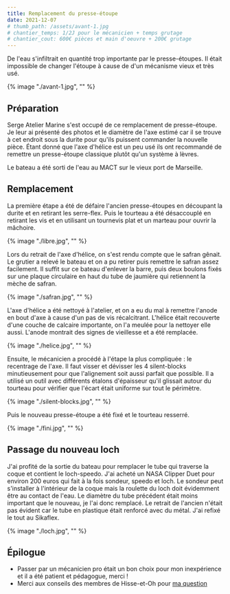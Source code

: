 ```yaml
---
title: Remplacement du presse-étoupe
date: 2021-12-07
# thumb_path: /assets/avant-1.jpg
# chantier_temps: 1/2J pour le mécanicien + temps grutage
# chantier_cout: 600€ pièces et main d'oeuvre + 200€ grutage
---
```


De l'eau s'infiltrait en quantité trop importante par le presse-étoupes. Il était impossible de changer l'étoupe à cause de d'un mécanisme vieux et très usé.

{% image "./avant-1.jpg", "" %}

## Préparation

Serge Atelier Marine s'est occupé de ce remplacement de presse-étoupe. Je leur ai présenté des photos et le diamètre de l'axe estimé car il se trouve à cet endroit sous la durite pour qu'ils puissent commander la nouvelle pièce. Étant donné que l'axe d'hélice est un peu usé ils ont recommandé de remettre un presse-étoupe classique plutôt qu'un système à lèvres.

Le bateau a été sorti de l'eau au MACT sur le vieux port de Marseille.

## Remplacement

La première étape a été de défaire l'ancien presse-étoupes en découpant la durite et en retirant les serre-flex. Puis le tourteau a été désaccouplé en retirant les vis et en utilisant un tournevis plat et un marteau pour ouvrir la mâchoire.

{% image "./libre.jpg", "" %}

Lors du retrait de l'axe d'hélice, on s'est rendu compte que le safran gênait. Le grutier a relevé le bateau et on a pu retirer puis remettre le safran assez facilement. Il suffit sur ce bateau d'enlever la barre, puis deux boulons fixés sur une plaque circulaire en haut du tube de jaumière qui retiennent la mèche de safran.

{% image "./safran.jpg", "" %}

L'axe d'hélice a été nettoyé à l'atelier, et on a eu du mal à remettre l'anode en bout d'axe à cause d'un pas de vis récalcitrant. L'hélice était recouverte d'une couche de calcaire importante, on l'a meulée pour la nettoyer elle aussi. L'anode montrait des signes de vieillesse et a été remplacée.

{% image "./helice.jpg", "" %}

Ensuite, le mécanicien a procédé à l'étape la plus compliquée : le recentrage de l'axe. Il faut visser et dévisser les 4 silent-blocks minutieusement pour que l'alignement soit aussi parfait que possible. Il a utilisé un outil avec différents étalons d'épaisseur qu'il glissait autour du tourteau pour vérifier que l'écart était uniforme sur tout le périmètre.

{% image "./silent-blocks.jpg", "" %}

Puis le nouveau presse-étoupe a été fixé et le tourteau resserré.

{% image "./fini.jpg", "" %}


## Passage du nouveau loch

J'ai profité de la sortie du bateau pour remplacer le tube qui traverse la coque et contient le loch-speedo. J'ai acheté un NASA Clipper Duet pour environ 200 euros qui fait à la fois sondeur, speedo et loch. Le sondeur peut s'installer à l'intérieur de la coque mais la roulette du loch doit évidemment être au contact de l'eau. Le diamètre du tube précédent était moins important que le nouveau, je l'ai donc remplacé. Le retrait de l'ancien n'était pas évident car le tube en plastique était renforcé avec du métal. J'ai refixé le tout au Sikaflex.

{% image "./loch.jpg", "" %}

## Épilogue

- Passer par un mécanicien pro était un bon choix pour mon inexpérience et il a été patient et pédagogue, merci !
- Merci aux conseils des membres de Hisse-et-Oh pour [ma question](https://www.hisse-et-oh.com/sailing/presse-etoupe-exotique-sur-dufour-1800#613e3d6b040dbf640658e89b)
